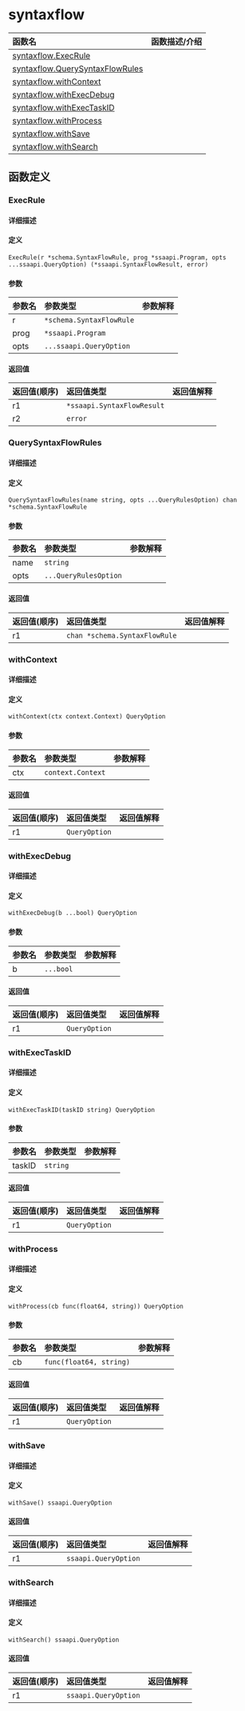 # syntaxflow

|函数名|函数描述/介绍|
|:------|:--------|
| [syntaxflow.ExecRule](#execrule) ||
| [syntaxflow.QuerySyntaxFlowRules](#querysyntaxflowrules) ||
| [syntaxflow.withContext](#withcontext) ||
| [syntaxflow.withExecDebug](#withexecdebug) ||
| [syntaxflow.withExecTaskID](#withexectaskid) ||
| [syntaxflow.withProcess](#withprocess) ||
| [syntaxflow.withSave](#withsave) ||
| [syntaxflow.withSearch](#withsearch) ||


## 函数定义
### ExecRule

#### 详细描述


#### 定义

`ExecRule(r *schema.SyntaxFlowRule, prog *ssaapi.Program, opts ...ssaapi.QueryOption) (*ssaapi.SyntaxFlowResult, error)`

#### 参数
|参数名|参数类型|参数解释|
|:-----------|:---------- |:-----------|
| r | `*schema.SyntaxFlowRule` |   |
| prog | `*ssaapi.Program` |   |
| opts | `...ssaapi.QueryOption` |   |

#### 返回值
|返回值(顺序)|返回值类型|返回值解释|
|:-----------|:---------- |:-----------|
| r1 | `*ssaapi.SyntaxFlowResult` |   |
| r2 | `error` |   |


### QuerySyntaxFlowRules

#### 详细描述


#### 定义

`QuerySyntaxFlowRules(name string, opts ...QueryRulesOption) chan *schema.SyntaxFlowRule`

#### 参数
|参数名|参数类型|参数解释|
|:-----------|:---------- |:-----------|
| name | `string` |   |
| opts | `...QueryRulesOption` |   |

#### 返回值
|返回值(顺序)|返回值类型|返回值解释|
|:-----------|:---------- |:-----------|
| r1 | `chan *schema.SyntaxFlowRule` |   |


### withContext

#### 详细描述


#### 定义

`withContext(ctx context.Context) QueryOption`

#### 参数
|参数名|参数类型|参数解释|
|:-----------|:---------- |:-----------|
| ctx | `context.Context` |   |

#### 返回值
|返回值(顺序)|返回值类型|返回值解释|
|:-----------|:---------- |:-----------|
| r1 | `QueryOption` |   |


### withExecDebug

#### 详细描述


#### 定义

`withExecDebug(b ...bool) QueryOption`

#### 参数
|参数名|参数类型|参数解释|
|:-----------|:---------- |:-----------|
| b | `...bool` |   |

#### 返回值
|返回值(顺序)|返回值类型|返回值解释|
|:-----------|:---------- |:-----------|
| r1 | `QueryOption` |   |


### withExecTaskID

#### 详细描述


#### 定义

`withExecTaskID(taskID string) QueryOption`

#### 参数
|参数名|参数类型|参数解释|
|:-----------|:---------- |:-----------|
| taskID | `string` |   |

#### 返回值
|返回值(顺序)|返回值类型|返回值解释|
|:-----------|:---------- |:-----------|
| r1 | `QueryOption` |   |


### withProcess

#### 详细描述


#### 定义

`withProcess(cb func(float64, string)) QueryOption`

#### 参数
|参数名|参数类型|参数解释|
|:-----------|:---------- |:-----------|
| cb | `func(float64, string)` |   |

#### 返回值
|返回值(顺序)|返回值类型|返回值解释|
|:-----------|:---------- |:-----------|
| r1 | `QueryOption` |   |


### withSave

#### 详细描述


#### 定义

`withSave() ssaapi.QueryOption`

#### 返回值
|返回值(顺序)|返回值类型|返回值解释|
|:-----------|:---------- |:-----------|
| r1 | `ssaapi.QueryOption` |   |


### withSearch

#### 详细描述


#### 定义

`withSearch() ssaapi.QueryOption`

#### 返回值
|返回值(顺序)|返回值类型|返回值解释|
|:-----------|:---------- |:-----------|
| r1 | `ssaapi.QueryOption` |   |


